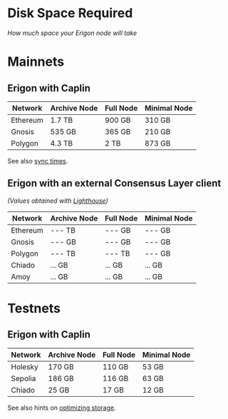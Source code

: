 # Disk Space Required
*How much space your Erigon node will take*

# Mainnets


## Erigon with Caplin

| Network  | Archive Node | Full Node | Minimal Node |
|----------|--------------|-----------|--------------|
| Ethereum |    1.7 TB    |    900 GB |  310 GB      |
| Gnosis   |    535 GB    |    365 GB |  210 GB      |
| Polygon  |    4.3 TB    |    2 TB   |  873 GB      |

See also [sync times](https://github.com/erigontech/erigon?tab=readme-ov-file#sync-times).

<div class="hidden">


## Erigon with an external Consensus Layer client

*(Values obtained with [Lighthouse](https://lighthouse-book.sigmaprime.io/))*

| Network  | Archive Node | Full Node | Minimal Node |
|----------|--------------|-----------|--------------|
| Ethereum |    --- TB    |    --- GB |  --- GB      |
| Gnosis   |    --- GB    |    --- GB |  --- GB      |
| Polygon  |    --- TB    |    --- TB |  --- GB      |
| Chiado   |    ... GB    |    ... GB |  ... GB      |
| Amoy     |    ... GB    |    ... GB |  ... GB      |

</div>

# Testnets
## Erigon with Caplin


| Network  | Archive Node | Full Node | Minimal Node |
|----------|--------------|-----------|--------------|
| Holesky  |    170 GB    |    110 GB |  53 GB       |
| Sepolia  |    186 GB    |    116 GB |  63 GB       |
| Chiado   |     25 GB    |     17 GB |  12 GB       |


See also hints on [optimizing storage](/basic/optimizing-storage.md).
